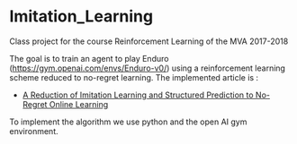 # Imitation_Learning

Class project for the course Reinforcement Learning of the MVA 2017-2018

The goal is to train an agent to play Enduro (https://gym.openai.com/envs/Enduro-v0/) using a reinforcement learning scheme reduced to no-regret learning. The implemented article is :

* <a href="http://proceedings.mlr.press/v15/ross11a/ross11a.pdf">A Reduction of Imitation Learning and Structured Prediction
to No-Regret Online Learning</a>

To implement the algorithm we use python and the open AI gym environment. 
